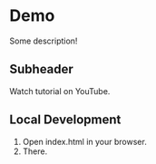 # Demo

Some description!

## Subheader

Watch tutorial on YouTube.

## Local Development

1. Open index.html in your browser.
2. There.